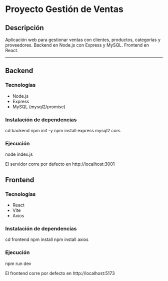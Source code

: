 # Proyecto Gestión de Ventas

## Descripción
Aplicación web para gestionar ventas con clientes, productos, categorías y proveedores. Backend en Node.js con Express y MySQL. Frontend en React.

---

## Backend

### Tecnologías
- Node.js
- Express
- MySQL (mysql2/promise)

### Instalación de dependencias
cd backend
npm init -y
npm install express mysql2 cors

### Ejecución
node index.js

El servidor corre por defecto en http://localhost:3001

## Frontend

### Tecnologías
- React
- Vite
- Axios

### Instalación de dependencias
cd frontend
npm install
npm install axios

### Ejecución
npm run dev

El frontend corre por defecto en http://localhost:5173
